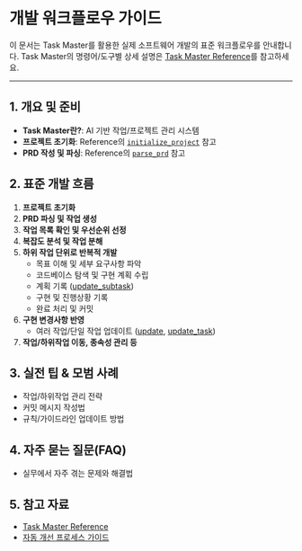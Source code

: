 # 개발 워크플로우 가이드

이 문서는 Task Master를 활용한 실제 소프트웨어 개발의 표준 워크플로우를 안내합니다.
Task Master의 명령어/도구별 상세 설명은 [Task Master Reference](./taskmaster-reference.md)를 참고하세요.

---

## 1. 개요 및 준비

- **Task Master란?**: AI 기반 작업/프로젝트 관리 시스템
- **프로젝트 초기화**: Reference의 [`initialize_project`](./taskmaster-reference.md#프로젝트-초기화-initialize_project) 참고
- **PRD 작성 및 파싱**: Reference의 [`parse_prd`](./taskmaster-reference.md#prd-파싱-parse_prd) 참고

## 2. 표준 개발 흐름

1. **프로젝트 초기화**
2. **PRD 파싱 및 작업 생성**
3. **작업 목록 확인 및 우선순위 선정**
4. **복잡도 분석 및 작업 분해**
5. **하위 작업 단위로 반복적 개발**
   - 목표 이해 및 세부 요구사항 파악
   - 코드베이스 탐색 및 구현 계획 수립
   - 계획 기록 ([update_subtask](./taskmaster-reference.md#하위-작업-업데이트-update_subtask))
   - 구현 및 진행상황 기록
   - 완료 처리 및 커밋
6. **구현 변경사항 반영**
   - 여러 작업/단일 작업 업데이트 ([update](./taskmaster-reference.md#작업-업데이트-update), [update_task](./taskmaster-reference.md#특정-작업-업데이트-update_task))
7. **작업/하위작업 이동, 종속성 관리 등**

## 3. 실전 팁 & 모범 사례

- 작업/하위작업 관리 전략
- 커밋 메시지 작성법
- 규칙/가이드라인 업데이트 방법

## 4. 자주 묻는 질문(FAQ)

- 실무에서 자주 겪는 문제와 해결법

## 5. 참고 자료

- [Task Master Reference](./taskmaster-reference.md)
- [자동 개선 프로세스 가이드](./self-improvement-guide.md)
